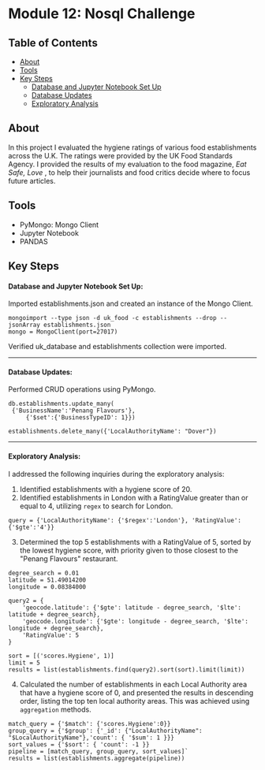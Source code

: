 # Module 12: Nosql Challenge

## Table of Contents
- [About](#about)
- [Tools](#tools)
- [Key Steps](#key-steps)
   - [Database and Jupyter Notebook Set Up](#database-and-jupyter-notebook-set-up)
   - [Database Updates](#database-updates)
   - [Exploratory Analysis](#exploratory-analysis)

## About
In this project I evaluated the hygiene ratings of various food establishments across the U.K.
The ratings were provided by the UK Food Standards Agency. I provided the results of my evaluation to the food magazine, 
*Eat Safe, Love* , to help their journalists and food critics decide where to focus future articles.

## Tools
- PyMongo: Mongo Client
- Jupyter Notebook
- PANDAS

## Key Steps
#### **Database and Jupyter Notebook Set Up:**
Imported establishments.json and created an instance of the Mongo Client.
````
mongoimport --type json -d uk_food -c establishments --drop --jsonArray establishments.json
mongo = MongoClient(port=27017)
````
Verified uk_database and establishments collection were imported.

--------------------------------------------------- 
#### **Database Updates:**
Performed CRUD operations using PyMongo.
````
db.establishments.update_many(
 {'BusinessName':'Penang Flavours'},
     {'$set':{'BusinessTypeID': 1}})

establishments.delete_many({'LocalAuthorityName': "Dover"})
````

---------------------------------------------------         
#### **Exploratory Analysis:**
I addressed the following inquiries during the exploratory analysis:

1. Identified establishments with a hygiene score of 20.
2. Identified establishments in London with a RatingValue greater than or equal to 4, utilizing `regex` to search for London.
````
query = {'LocalAuthorityName': {'$regex':'London'}, 'RatingValue': {'$gte':'4'}}
````
3. Determined the top 5 establishments with a RatingValue of 5, sorted by the lowest hygiene score, with priority given to those closest to the "Penang Flavours" restaurant.
````
degree_search = 0.01
latitude = 51.49014200  
longitude = 0.08384000  

query2 = {
    'geocode.latitude': {'$gte': latitude - degree_search, '$lte': latitude + degree_search},
    'geocode.longitude': {'$gte': longitude - degree_search, '$lte': longitude + degree_search},
    'RatingValue': 5
}
    
sort = [('scores.Hygiene', 1)]
limit = 5
results = list(establishments.find(query2).sort(sort).limit(limit))
````
4. Calculated the number of establishments in each Local Authority area that have a hygiene score of 0, and presented the results in descending order, listing the top ten local authority areas. This was achieved using `aggregation` methods.
````
match_query = {'$match': {'scores.Hygiene':0}}
group_query = {'$group': {'_id': {"LocalAuthorityName": "$LocalAuthorityName"},'count': { '$sum': 1 }}}
sort_values = {'$sort': { 'count': -1 }}
pipeline = [match_query, group_query, sort_values]`
results = list(establishments.aggregate(pipeline))
````

